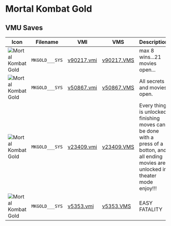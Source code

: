 # Mortal Kombat Gold

## VMU Saves

| Icon | Filename | VMI | VMS | Description |
|------|----------|-----|-----|-------------|
| ![Mortal Kombat Gold](../icons/MKGOLD___SYS.GIF) | `MKGOLD___SYS` | [v90217.vmi](v90217.vmi) | [v90217.VMS](v90217.VMS) | max 8 wins...21 movies open... 
| ![Mortal Kombat Gold](../icons/MKGOLD___SYS.GIF) | `MKGOLD___SYS` | [v50867.vmi](v50867.vmi) | [v50867.VMS](v50867.VMS) | All secrets and movies open. 
| ![Mortal Kombat Gold](../icons/MKGOLD___SYS.GIF) | `MKGOLD___SYS` | [v23409.vmi](v23409.vmi) | [v23409.VMS](v23409.VMS) | Every thing is unlocked finishing moves can be done with a press of a botton, and all ending movies are unlocked in theater mode enjoy!!! 
| ![Mortal Kombat Gold](../icons/MKGOLD___SYS.GIF) | `MKGOLD___SYS` | [v5353.vmi](v5353.vmi) | [v5353.VMS](v5353.VMS) | EASY FATALITY 
